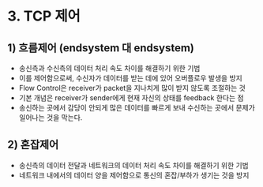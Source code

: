 # 3. TCP 제어
## 1) 흐름제어 (endsystem 대 endsystem)
- 송신측과 수신측의 데이터 처리 속도 차이를 해결하기 위한 기법
- 이를 제어함으로써, 수신자가 데이터를 받는 데에 있어 오버플로우 발생을 방지
- Flow Control은 receiver가 packet을 지나치게 많이 받지 않도록 조절하는 것
- 기본 개념은 receiver가 sender에게 현재 자신의 상태를 feedback 한다는 점
- 송신하는 곳에서 감당이 안되게 많은 데이터를 빠르게 보내 수신하는 곳에서 문제가 일어나는 것을 막는다.

## 2) 혼잡제어
- 송신측의 데이터 전달과 네트워크의 데이터 처리 속도 차이를 해결하기 위한 기법
- 네트워크 내에서의 데이터 양을 제어함으로 통신의 혼잡/부하가 생기는 것을 방지
